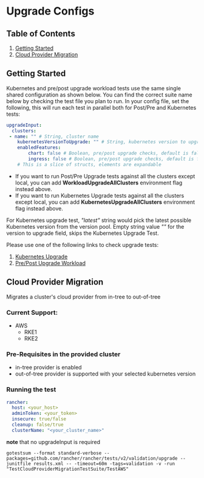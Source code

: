 # Upgrade Configs

## Table of Contents
1. [Getting Started](#Getting-Started)
2. [Cloud Provider Migration](#cloud-provider-migration)

## Getting Started
Kubernetes and pre/post upgrade workload tests use the same single shared configuration as shown below. You can find the correct suite name below by checking the test file you plan to run.
In your config file, set the following, this will run each test in parallel both for Post/Pre and Kubernetes tests:

```yaml
upgradeInput:
  clusters:
 - name: "" # String, cluster name
    kubernetesVersionToUpgrade: "" # String, kubernetes version to upgrade
    enabledFeatures:
        chart: false # Boolean, pre/post upgrade checks, default is false
        ingress: false # Boolean, pre/post upgrade checks, default is false
    # This is a slice of structs, elements are expandable
```
 - If you want to run Post/Pre Upgrade tests against all the clusters except local, you can add **WorkloadUpgradeAllClusters** environment flag instead above. 
 - If you want to run Kubernetes Upgrade tests against all the clusters except local, you can add **KubernetesUpgradeAllClusters** environment flag instead above.

For Kubernetes upgrade test, *"latest"* string would pick the latest possible Kubernetes version from the version pool. Empty string value *""* for the version to upgrade field, skips the Kubernetes Upgrade Test.

Please use one of the following links to check upgrade tests:

1. [Kubernetes Upgrade](kubernetes_test.go)
2. [Pre/Post Upgrade Workload](workload_test.go)


## Cloud Provider Migration
Migrates a cluster's cloud provider from in-tree to out-of-tree

### Current Support:
* AWS
  * RKE1
  * RKE2

### Pre-Requisites in the provided cluster
* in-tree provider is enabled
* out-of-tree provider is supported with your selected kubernetes version

### Running the test
```yaml
rancher:
  host: <your_host>
  adminToken: <your_token>
  insecure: true/false
  cleanup: false/true
  clusterName: "<your_cluster_name>"
```

**note** that no upgradeInput is required

`gotestsum --format standard-verbose --packages=github.com/rancher/rancher/tests/v2/validation/upgrade --junitfile results.xml -- -timeout=60m -tags=validation -v -run "TestCloudProviderMigrationTestSuite/TestAWS"`